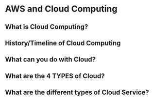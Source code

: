 # **AWS and Cloud Computing**

## **What is Cloud Computing?**

## **History/Timeline of Cloud Computing**

## **What can you do with Cloud?**

## **What are the 4 TYPES of Cloud?**

## **What are the different types of Cloud Service?**

